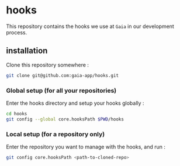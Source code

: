 # hooks

This repository contains the hooks we use at `Gaia` in our development process.

## installation

Clone this repository somewhere :

```bash
git clone git@github.com:gaia-app/hooks.git
```

### Global setup (for all your repositories)

Enter the hooks directory and setup your hooks globally :

```bash
cd hooks
git config --global core.hooksPath $PWD/hooks
```

### Local setup (for a repository only)

Enter the repository you want to manage with the hooks, and run :

```bash
git config core.hooksPath <path-to-cloned-repo>
```

